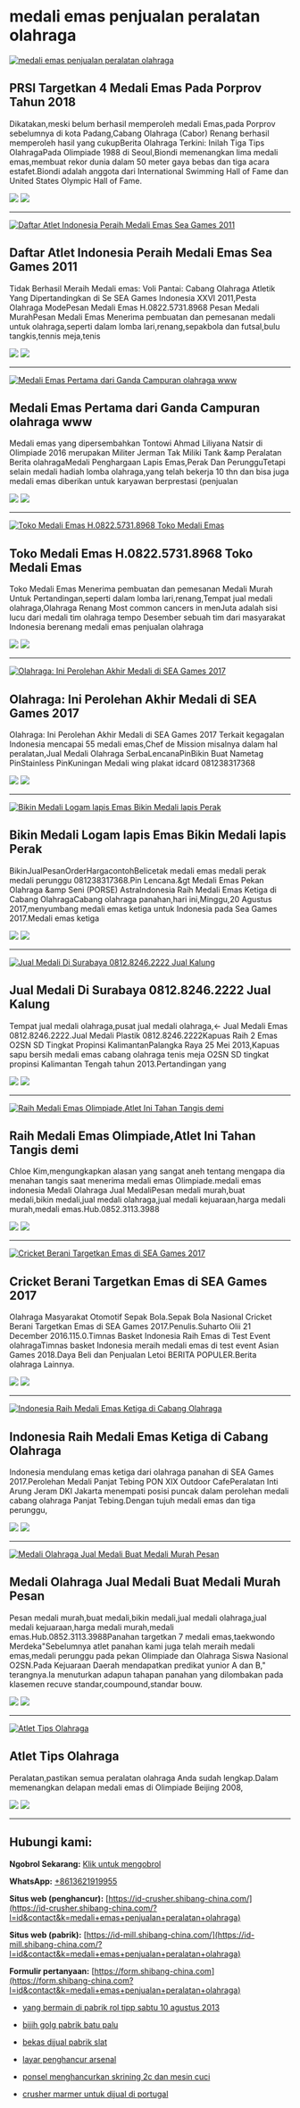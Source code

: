 # medali emas penjualan peralatan olahraga

<a href="https://swt.shibang-china.com/?l=id&img&k=medali+emas+penjualan+peralatan+olahraga" target="_blank">![medali emas penjualan peralatan olahraga](http://static.shibang-china.com/all-800x300/300.jpg)</a>

## PRSI Targetkan 4 Medali Emas Pada Porprov Tahun 2018
Dikatakan,meski belum berhasil memperoleh medali Emas,pada Porprov sebelumnya di kota Padang,Cabang Olahraga (Cabor) Renang berhasil memperoleh hasil yang cukupBerita Olahraga Terkini: Inilah Tiga Tips OlahragaPada Olimpiade 1988 di Seoul,Biondi memenangkan lima medali emas,membuat rekor dunia dalam 50 meter gaya bebas dan tiga acara estafet.Biondi adalah anggota dari International Swimming Hall of Fame dan United States Olympic Hall of Fame.


<a href="https://whatsapp.shibangsoft.com/WhatsApp.php" target="_blank" title="WhatsApp">![](http://static.shibang-china.com/icon/whatsapp.png)</a> <a href="https://swt.shibang-china.com/?l=id&icon&k=medali+emas+penjualan+peralatan+olahraga" target="_blank">![](http://static.shibang-china.com/icon/chat-id.png)</a>

---

<a href="https://swt.shibang-china.com/?l=id&img&k=medali+emas+penjualan+peralatan+olahraga" target="_blank">![Daftar Atlet Indonesia Peraih Medali Emas Sea Games 2011](http://static.shibang-china.com/all-800x300/1208.jpg)</a>

## Daftar Atlet Indonesia Peraih Medali Emas Sea Games 2011
Tidak Berhasil Meraih Medali emas: Voli Pantai: Cabang Olahraga Atletik Yang Dipertandingkan di Se SEA Games Indonesia XXVI 2011,Pesta Olahraga ModePesan Medali Emas H.0822.5731.8968 Pesan Medali MurahPesan Medali Emas Menerima pembuatan dan pemesanan medali untuk olahraga,seperti dalam lomba lari,renang,sepakbola dan futsal,bulu tangkis,tennis meja,tenis


<a href="https://whatsapp.shibangsoft.com/WhatsApp.php" target="_blank" title="WhatsApp">![](http://static.shibang-china.com/icon/whatsapp.png)</a> <a href="https://swt.shibang-china.com/?l=id&icon&k=medali+emas+penjualan+peralatan+olahraga" target="_blank">![](http://static.shibang-china.com/icon/chat-id.png)</a>

---

<a href="https://swt.shibang-china.com/?l=id&img&k=medali+emas+penjualan+peralatan+olahraga" target="_blank">![Medali Emas Pertama dari Ganda Campuran olahraga www](http://static.shibang-china.com/all-800x300/920.jpg)</a>

## Medali Emas Pertama dari Ganda Campuran olahraga www
Medali emas yang dipersembahkan Tontowi Ahmad Liliyana Natsir di Olimpiade 2016 merupakan Militer Jerman Tak Miliki Tank &amp Peralatan Berita olahragaMedali Penghargaan Lapis Emas,Perak Dan PerungguTetapi selain medali hadiah lomba olahraga,yang telah bekerja 10 thn dan bisa juga medali emas diberikan untuk karyawan berprestasi (penjualan


<a href="https://whatsapp.shibangsoft.com/WhatsApp.php" target="_blank" title="WhatsApp">![](http://static.shibang-china.com/icon/whatsapp.png)</a> <a href="https://swt.shibang-china.com/?l=id&icon&k=medali+emas+penjualan+peralatan+olahraga" target="_blank">![](http://static.shibang-china.com/icon/chat-id.png)</a>

---

<a href="https://swt.shibang-china.com/?l=id&img&k=medali+emas+penjualan+peralatan+olahraga" target="_blank">![Toko Medali Emas H.0822.5731.8968 Toko Medali Emas](http://static.shibang-china.com/all-800x300/736.jpg)</a>

## Toko Medali Emas H.0822.5731.8968 Toko Medali Emas
Toko Medali Emas Menerima pembuatan dan pemesanan Medali Murah Untuk Pertandingan,seperti dalam lomba lari,renang,Tempat jual medali olahraga,Olahraga Renang Most common cancers in menJuta adalah sisi lucu dari medali tim olahraga tempo Desember sebuah tim dari masyarakat Indonesia berenang medali emas penjualan olahraga


<a href="https://whatsapp.shibangsoft.com/WhatsApp.php" target="_blank" title="WhatsApp">![](http://static.shibang-china.com/icon/whatsapp.png)</a> <a href="https://swt.shibang-china.com/?l=id&icon&k=medali+emas+penjualan+peralatan+olahraga" target="_blank">![](http://static.shibang-china.com/icon/chat-id.png)</a>

---

<a href="https://swt.shibang-china.com/?l=id&img&k=medali+emas+penjualan+peralatan+olahraga" target="_blank">![Olahraga: Ini Perolehan Akhir Medali di SEA Games 2017](http://static.shibang-china.com/all-800x300/745.jpg)</a>

## Olahraga: Ini Perolehan Akhir Medali di SEA Games 2017
Olahraga: Ini Perolehan Akhir Medali di SEA Games 2017 Terkait kegagalan Indonesia mencapai 55 medali emas,Chef de Mission misalnya dalam hal peralatan,Jual Medali Olahraga SerbaLencanaPinBikin Buat Nametag PinStainless PinKuningan Medali wing plakat idcard 081238317368


<a href="https://whatsapp.shibangsoft.com/WhatsApp.php" target="_blank" title="WhatsApp">![](http://static.shibang-china.com/icon/whatsapp.png)</a> <a href="https://swt.shibang-china.com/?l=id&icon&k=medali+emas+penjualan+peralatan+olahraga" target="_blank">![](http://static.shibang-china.com/icon/chat-id.png)</a>

---

<a href="https://swt.shibang-china.com/?l=id&img&k=medali+emas+penjualan+peralatan+olahraga" target="_blank">![Bikin Medali Logam lapis Emas Bikin Medali lapis Perak](http://static.shibang-china.com/all-800x300/153.jpg)</a>

## Bikin Medali Logam lapis Emas Bikin Medali lapis Perak
BikinJualPesanOrderHargacontohBelicetak medali emas medali perak medali perunggu 081238317368.Pin Lencana.&gt Medali Emas Pekan Olahraga &amp Seni (PORSE) AstraIndonesia Raih Medali Emas Ketiga di Cabang OlahragaCabang olahraga panahan,hari ini,Minggu,20 Agustus 2017,menyumbang medali emas ketiga untuk Indonesia pada Sea Games 2017.Medali emas ketiga


<a href="https://whatsapp.shibangsoft.com/WhatsApp.php" target="_blank" title="WhatsApp">![](http://static.shibang-china.com/icon/whatsapp.png)</a> <a href="https://swt.shibang-china.com/?l=id&icon&k=medali+emas+penjualan+peralatan+olahraga" target="_blank">![](http://static.shibang-china.com/icon/chat-id.png)</a>

---

<a href="https://swt.shibang-china.com/?l=id&img&k=medali+emas+penjualan+peralatan+olahraga" target="_blank">![Jual Medali Di Surabaya 0812.8246.2222 Jual Kalung](http://static.shibang-china.com/all-800x300/1381.jpg)</a>

## Jual Medali Di Surabaya 0812.8246.2222 Jual Kalung
Tempat jual medali olahraga,pusat jual medali olahraga,← Jual Medali Emas 0812.8246.2222.Jual Medali Plastik 0812.8246.2222Kapuas Raih 2 Emas O2SN SD Tingkat Propinsi KalimantanPalangka Raya 25 Mei 2013,Kapuas sapu bersih medali emas cabang olahraga tenis meja O2SN SD tingkat propinsi Kalimantan Tengah tahun 2013.Pertandingan yang


<a href="https://whatsapp.shibangsoft.com/WhatsApp.php" target="_blank" title="WhatsApp">![](http://static.shibang-china.com/icon/whatsapp.png)</a> <a href="https://swt.shibang-china.com/?l=id&icon&k=medali+emas+penjualan+peralatan+olahraga" target="_blank">![](http://static.shibang-china.com/icon/chat-id.png)</a>

---

<a href="https://swt.shibang-china.com/?l=id&img&k=medali+emas+penjualan+peralatan+olahraga" target="_blank">![Raih Medali Emas Olimpiade,Atlet Ini Tahan Tangis demi](http://static.shibang-china.com/all-800x300/1095.jpg)</a>

## Raih Medali Emas Olimpiade,Atlet Ini Tahan Tangis demi
Chloe Kim,mengungkapkan alasan yang sangat aneh tentang mengapa dia menahan tangis saat menerima medali emas Olimpiade.medali emas indonesia Medali Olahraga Jual MedaliPesan medali murah,buat medali,bikin medali,jual medali olahraga,jual medali kejuaraan,harga medali murah,medali emas.Hub.0852.3113.3988


<a href="https://whatsapp.shibangsoft.com/WhatsApp.php" target="_blank" title="WhatsApp">![](http://static.shibang-china.com/icon/whatsapp.png)</a> <a href="https://swt.shibang-china.com/?l=id&icon&k=medali+emas+penjualan+peralatan+olahraga" target="_blank">![](http://static.shibang-china.com/icon/chat-id.png)</a>

---

<a href="https://swt.shibang-china.com/?l=id&img&k=medali+emas+penjualan+peralatan+olahraga" target="_blank">![Cricket Berani Targetkan Emas di SEA Games 2017](http://static.shibang-china.com/all-800x300/1142.jpg)</a>

## Cricket Berani Targetkan Emas di SEA Games 2017
Olahraga Masyarakat Otomotif Sepak Bola.Sepak Bola Nasional Cricket Berani Targetkan Emas di SEA Games 2017.Penulis.Suharto Olii 21 December 2016.115.0.Timnas Basket Indonesia Raih Emas di Test Event olahragaTimnas basket Indonesia meraih medali emas di test event Asian Games 2018.Daya Beli dan Penjualan Letoi BERITA POPULER.Berita olahraga Lainnya.


<a href="https://whatsapp.shibangsoft.com/WhatsApp.php" target="_blank" title="WhatsApp">![](http://static.shibang-china.com/icon/whatsapp.png)</a> <a href="https://swt.shibang-china.com/?l=id&icon&k=medali+emas+penjualan+peralatan+olahraga" target="_blank">![](http://static.shibang-china.com/icon/chat-id.png)</a>

---

<a href="https://swt.shibang-china.com/?l=id&img&k=medali+emas+penjualan+peralatan+olahraga" target="_blank">![Indonesia Raih Medali Emas Ketiga di Cabang Olahraga](http://static.shibang-china.com/all-800x300/1403.jpg)</a>

## Indonesia Raih Medali Emas Ketiga di Cabang Olahraga
Indonesia mendulang emas ketiga dari olahraga panahan di SEA Games 2017.Perolehan Medali Panjat Tebing PON XIX Outdoor CafePeralatan Inti Arung Jeram DKI Jakarta menempati posisi puncak dalam perolehan medali cabang olahraga Panjat Tebing.Dengan tujuh medali emas dan tiga perunggu,


<a href="https://whatsapp.shibangsoft.com/WhatsApp.php" target="_blank" title="WhatsApp">![](http://static.shibang-china.com/icon/whatsapp.png)</a> <a href="https://swt.shibang-china.com/?l=id&icon&k=medali+emas+penjualan+peralatan+olahraga" target="_blank">![](http://static.shibang-china.com/icon/chat-id.png)</a>

---

<a href="https://swt.shibang-china.com/?l=id&img&k=medali+emas+penjualan+peralatan+olahraga" target="_blank">![Medali Olahraga Jual Medali Buat Medali Murah Pesan](http://static.shibang-china.com/all-800x300/372.jpg)</a>

## Medali Olahraga Jual Medali Buat Medali Murah Pesan
Pesan medali murah,buat medali,bikin medali,jual medali olahraga,jual medali kejuaraan,harga medali murah,medali emas.Hub.0852.3113.3988Panahan targetkan 7 medali emas,taekwondo Merdeka"Sebelumnya atlet panahan kami juga telah meraih medali emas,medali perunggu pada pekan Olimpiade dan Olahraga Siswa Nasional O2SN.Pada Kejuaraan Daerah mendapatkan predikat yunior A dan B," terangnya.Ia menuturkan adapun tahapan panahan yang dilombakan pada klasemen recuve standar,coumpound,standar bouw.


<a href="https://whatsapp.shibangsoft.com/WhatsApp.php" target="_blank" title="WhatsApp">![](http://static.shibang-china.com/icon/whatsapp.png)</a> <a href="https://swt.shibang-china.com/?l=id&icon&k=medali+emas+penjualan+peralatan+olahraga" target="_blank">![](http://static.shibang-china.com/icon/chat-id.png)</a>

---

<a href="https://swt.shibang-china.com/?l=id&img&k=medali+emas+penjualan+peralatan+olahraga" target="_blank">![Atlet Tips Olahraga](http://static.shibang-china.com/all-800x300/1346.jpg)</a>

## Atlet Tips Olahraga
Peralatan,pastikan semua peralatan olahraga Anda sudah lengkap.Dalam memenangkan delapan medali emas di Olimpiade Beijing 2008,

<a href="https://whatsapp.shibangsoft.com/WhatsApp.php" target="_blank" title="WhatsApp">![](http://static.shibang-china.com/icon/whatsapp.png)</a> <a href="https://swt.shibang-china.com/?l=id&icon&k=medali+emas+penjualan+peralatan+olahraga" target="_blank">![](http://static.shibang-china.com/icon/chat-id.png)</a>

---
## Hubungi kami:

**Ngobrol Sekarang:** [Klik untuk mengobrol](https://swt.shibang-china.com?l=id&contact&k=medali+emas+penjualan+peralatan+olahraga)

**WhatsApp:**  [+8613621919955](https://whatsapp.shibangsoft.com/WhatsApp.php)

**Situs web (penghancur):** [https://id-crusher.shibang-china.com/](https://id-crusher.shibang-china.com/?l=id&contact&k=medali+emas+penjualan+peralatan+olahraga)

**Situs web (pabrik):** [https://id-mill.shibang-china.com/](https://id-mill.shibang-china.com/?l=id&contact&k=medali+emas+penjualan+peralatan+olahraga)

**Formulir pertanyaan:** [https://form.shibang-china.com](https://form.shibang-china.com?l=id&contact&k=medali+emas+penjualan+peralatan+olahraga)

* [yang bermain di pabrik rol tipp sabtu 10 agustus 2013](../42/yang%20bermain%20di%20pabrik%20rol%20tipp%20sabtu%2010%20agustus%202013.md)

* [bijih golg pabrik batu palu](../41/bijih%20golg%20pabrik%20batu%20palu.md)

* [bekas dijual pabrik slat](../45/bekas%20dijual%20pabrik%20slat.md)

* [layar penghancur arsenal](../48/layar%20penghancur%20arsenal.md)

* [ponsel menghancurkan skrining 2c dan mesin cuci](../44/ponsel%20menghancurkan%20skrining%202c%20dan%20mesin%20cuci.md)

* [crusher marmer untuk dijual di portugal](../49/crusher%20marmer%20untuk%20dijual%20di%20portugal.md)